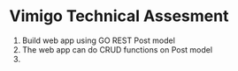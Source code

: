 # Vimigo Technical Assesment 

1. Build web app using GO REST Post model
2. The web app can do CRUD functions on Post model
3.
